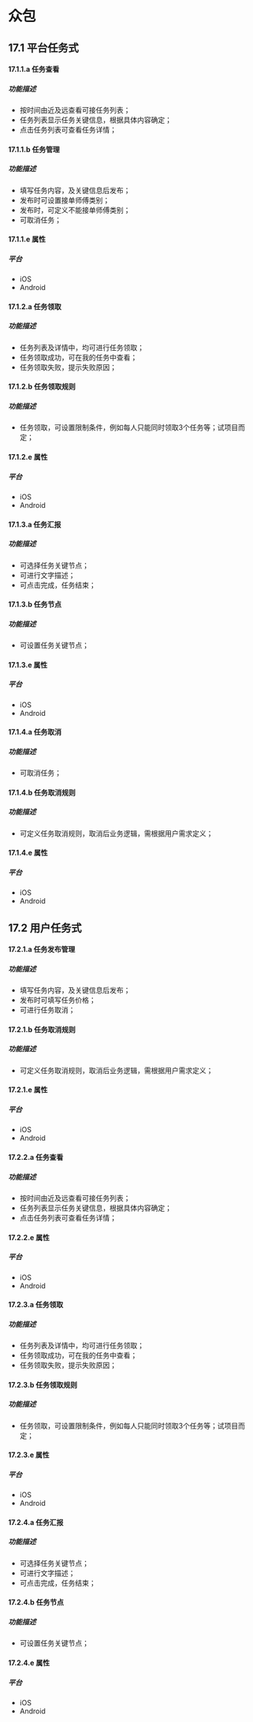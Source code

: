 # 众包
## 17.1 平台任务式
#### 17.1.1.a 任务查看
##### 功能描述
- 按时间由近及远查看可接任务列表；
- 任务列表显示任务关键信息，根据具体内容确定；
- 点击任务列表可查看任务详情；

#### 17.1.1.b 任务管理
##### 功能描述
- 填写任务内容，及关键信息后发布；
- 发布时可设置接单师傅类别；
- 发布时，可定义不能接单师傅类别；
- 可取消任务；

#### 17.1.1.e 属性
##### 平台
- iOS
- Android

#### 17.1.2.a 任务领取
##### 功能描述
- 任务列表及详情中，均可进行任务领取；
- 任务领取成功，可在我的任务中查看；
- 任务领取失败，提示失败原因；

#### 17.1.2.b 任务领取规则
##### 功能描述
- 任务领取，可设置限制条件，例如每人只能同时领取3个任务等；试项目而定；

#### 17.1.2.e 属性
##### 平台
- iOS
- Android

#### 17.1.3.a 任务汇报
##### 功能描述
- 可选择任务关键节点；
- 可进行文字描述；
- 可点击完成，任务结束；

#### 17.1.3.b 任务节点
##### 功能描述
- 可设置任务关键节点；

#### 17.1.3.e 属性
##### 平台
- iOS
- Android

#### 17.1.4.a 任务取消
##### 功能描述
- 可取消任务；

#### 17.1.4.b 任务取消规则
##### 功能描述
- 可定义任务取消规则，取消后业务逻辑，需根据用户需求定义；

#### 17.1.4.e 属性
##### 平台
- iOS
- Android

## 17.2 用户任务式
#### 17.2.1.a 任务发布管理
##### 功能描述
- 填写任务内容，及关键信息后发布；
- 发布时可填写任务价格；
- 可进行任务取消；

#### 17.2.1.b 任务取消规则
##### 功能描述
- 可定义任务取消规则，取消后业务逻辑，需根据用户需求定义；

#### 17.2.1.e 属性
##### 平台
- iOS
- Android

#### 17.2.2.a 任务查看
##### 功能描述
- 按时间由近及远查看可接任务列表；
- 任务列表显示任务关键信息，根据具体内容确定；
- 点击任务列表可查看任务详情；

#### 17.2.2.e 属性
##### 平台
- iOS
- Android

#### 17.2.3.a 任务领取
##### 功能描述
- 任务列表及详情中，均可进行任务领取；
- 任务领取成功，可在我的任务中查看；
- 任务领取失败，提示失败原因；

#### 17.2.3.b 任务领取规则
##### 功能描述
- 任务领取，可设置限制条件，例如每人只能同时领取3个任务等；试项目而定；

#### 17.2.3.e 属性
##### 平台
- iOS
- Android

#### 17.2.4.a 任务汇报
##### 功能描述
- 可选择任务关键节点；
- 可进行文字描述；
- 可点击完成，任务结束；

#### 17.2.4.b 任务节点
##### 功能描述
- 可设置任务关键节点；

#### 17.2.4.e 属性
##### 平台
- iOS
- Android
